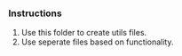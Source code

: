 ### Instructions

1. Use this folder to create utils files.
2. Use seperate files based on functionality.

